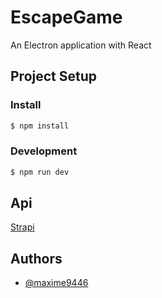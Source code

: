 # EscapeGame

An Electron application with React

## Project Setup

### Install

```bash
$ npm install
```

### Development

```bash
$ npm run dev
```

## Api

[Strapi](https://github.com/maxime9446/EscapeGame/tree/master/back-strapi)



## Authors

- [@maxime9446](https://github.com/maxime9446)
